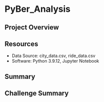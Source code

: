 # PyBer_Analysis

## Project Overview

## Resources
- Data Source: city_data.csv, ride_data.csv
- Software: Python 3.9.12, Jupyter Notebook

## Summary

## Challenge Summary
